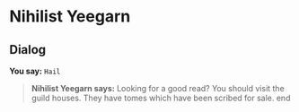 # Nihilist Yeegarn


## Dialog

**You say:** `Hail`



>**Nihilist Yeegarn says:** Looking for a good read?  You should visit the guild houses.  They have tomes which have been scribed for sale.
end






